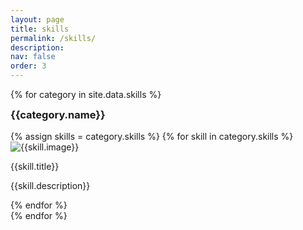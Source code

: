 ```yaml
---
layout: page
title: skills
permalink: /skills/
description:
nav: false
order: 3
---
```

{% for category in site.data.skills %}
<h3 style="margin-top:5px;">{{category.name}}</h3>
<div class="skills grid">
  {% assign skills = category.skills %}
  {% for skill in category.skills %}
  <div class="grid-item">
    <div class="flip-card">
    <div class="flip-card-inner">
        <div class="flip-card-front">
            <div class="skill-image-container">
                <img class="skill-image" src="{{ skill.image | prepend: '/assets/img/' | relative_url }}" alt="{{skill.image}}">
            </div>
            <div class="skill-title-container">
                <p class="skill-title">{{skill.title}}</p>
            </div>
        </div>
        <div class="flip-card-back">
            <p class="skill-desc">{{skill.description}}</p> 
        </div>
    </div>
    </div>
  </div>
  {% endfor %}
</div>
{% endfor %}
